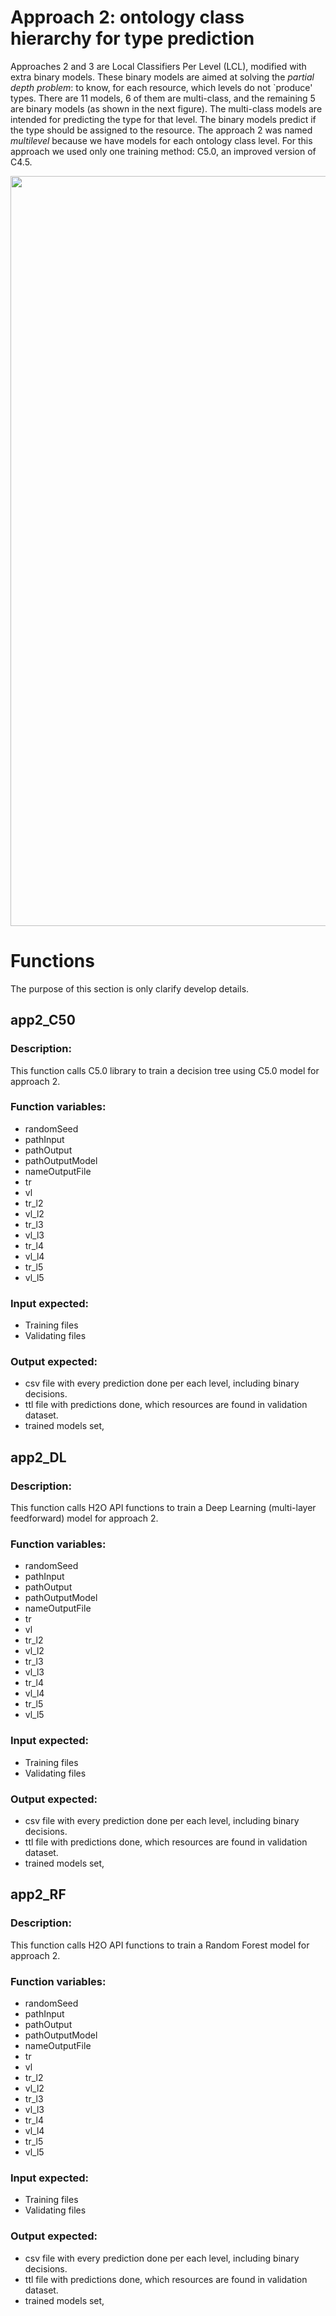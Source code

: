 # Approach 2: ontology class hierarchy for type prediction
Approaches 2 and 3 are Local Classifiers Per Level (LCL), modified with extra binary models. 
These binary models are aimed at solving the *partial depth
problem*: to know, for each resource, which levels do not `produce' types. 
There are 11 models, 6 of them are multi-class, and the remaining 5 are binary models
(as shown in the next figure). The multi-class models are intended for predicting the
type for that level. The binary models predict if the type should be assigned to
the resource.
The approach 2 was named *multilevel* because we have models
for each ontology class level. For this approach we used only one training method:
C5.0, an improved version of C4.5.

<img src="http://es-ta.linkeddata.es/app2training_v2.png" width="1200">

# Functions
The purpose of this section is only clarify develop details.

## app2_C50 
### Description:
This function calls C5.0 library to train a decision tree using C5.0 model for approach 2.
### Function variables:
* randomSeed
* pathInput
* pathOutput
* pathOutputModel
* nameOutputFile
* tr
* vl
* tr_l2
* vl_l2
* tr_l3
* vl_l3
* tr_l4
* vl_l4
* tr_l5
* vl_l5
### Input expected:
* Training files
* Validating files
### Output expected:
* csv file with every prediction done per each level, including binary decisions.
* ttl file with predictions done, which resources are found in validation dataset.
* trained models set,

## app2_DL 
### Description:
This function calls H2O API functions to train a Deep Learning (multi-layer feedforward) model for approach 2.
### Function variables:
* randomSeed
* pathInput
* pathOutput
* pathOutputModel
* nameOutputFile
* tr
* vl
* tr_l2
* vl_l2
* tr_l3
* vl_l3
* tr_l4
* vl_l4
* tr_l5
* vl_l5
### Input expected:
* Training files
* Validating files
### Output expected:
* csv file with every prediction done per each level, including binary decisions.
* ttl file with predictions done, which resources are found in validation dataset.
* trained models set,


## app2_RF 
### Description:
This function calls H2O API functions to train a Random Forest model for approach 2.
### Function variables:
* randomSeed
* pathInput
* pathOutput
* pathOutputModel
* nameOutputFile
* tr
* vl
* tr_l2
* vl_l2
* tr_l3
* vl_l3
* tr_l4
* vl_l4
* tr_l5
* vl_l5
### Input expected:
* Training files
* Validating files
### Output expected:
* csv file with every prediction done per each level, including binary decisions.
* ttl file with predictions done, which resources are found in validation dataset.
* trained models set,

